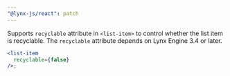 ```yaml
---
"@lynx-js/react": patch
---
```


Supports `recyclable` attribute in `<list-item>` to control whether the list item is recyclable. The `recyclable` attribute depends on Lynx Engine 3.4 or later.

```jsx
<list-item
  recyclable={false}
/>;
```
